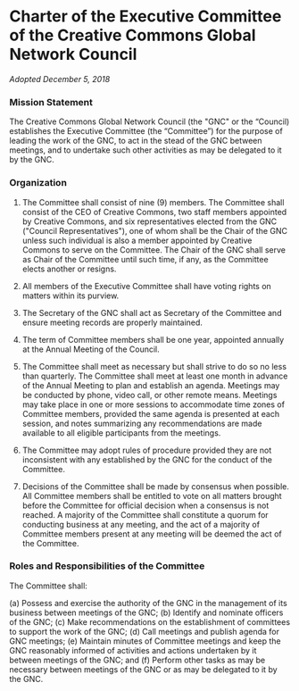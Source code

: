 # Charter of the Executive Committee of the Creative Commons Global Network Council

*Adopted December 5, 2018*

### Mission Statement

The Creative Commons Global Network Council (the "GNC" or the “Council) establishes the Executive Committee (the “Committee”) for the purpose of leading the work of the GNC, to act in the stead of the GNC between meetings, and to undertake such other activities as may be delegated to it by the GNC.

### Organization

1. The Committee shall consist of nine (9) members. The Committee shall consist of the CEO of Creative Commons, two staff members appointed by Creative Commons, and six representatives elected from the GNC ("Council Representatives"), one of whom shall be the Chair of the GNC unless such individual is also a member appointed by Creative Commons to serve on the Committee. The Chair of the GNC shall serve as Chair of the Committee until such time, if any, as the Committee elects another or resigns.

2. All members of the Executive Committee shall have voting rights on matters within its purview.

3. The Secretary of the GNC shall act as Secretary of the Committee and ensure meeting records are properly maintained.

4. The term of Committee members shall be one year, appointed annually at the Annual Meeting of the Council.

5. The Committee shall meet as necessary but shall strive to do so no less than quarterly. The Committee shall meet at least one month in advance of the Annual Meeting to plan and establish an agenda. Meetings may be conducted by phone, video call, or other remote means.  Meetings may take place in one or more sessions to accommodate time zones of Committee members, provided the same agenda is presented at each session, and notes summarizing any recommendations are made available to all eligible participants from the meetings.

6. The Committee may adopt rules of procedure provided they are not inconsistent with any established by the GNC for the conduct of the Committee.

7. Decisions of the Committee shall be made by consensus when possible. All Committee members shall be entitled to vote on all matters brought before the Committee for official decision when a consensus is not reached. A majority of the Committee shall constitute a quorum for conducting business at any meeting, and the act of a majority of Committee members present at any meeting will be deemed the act of the Committee.  

### Roles and Responsibilities of the Committee

The Committee shall:

(a) Possess and exercise the authority of the GNC in the management of its business between meetings of the GNC;
(b) Identify and nominate officers of the GNC;
(c) Make recommendations on the establishment of committees to support the work of the GNC;
(d) Call meetings and publish agenda for GNC meetings;
(e) Maintain minutes of Committee meetings and keep the GNC reasonably informed of activities and actions undertaken by it between meetings of the GNC; and
(f) Perform other tasks as may be necessary between meetings of the GNC or as may be delegated to it by the GNC.